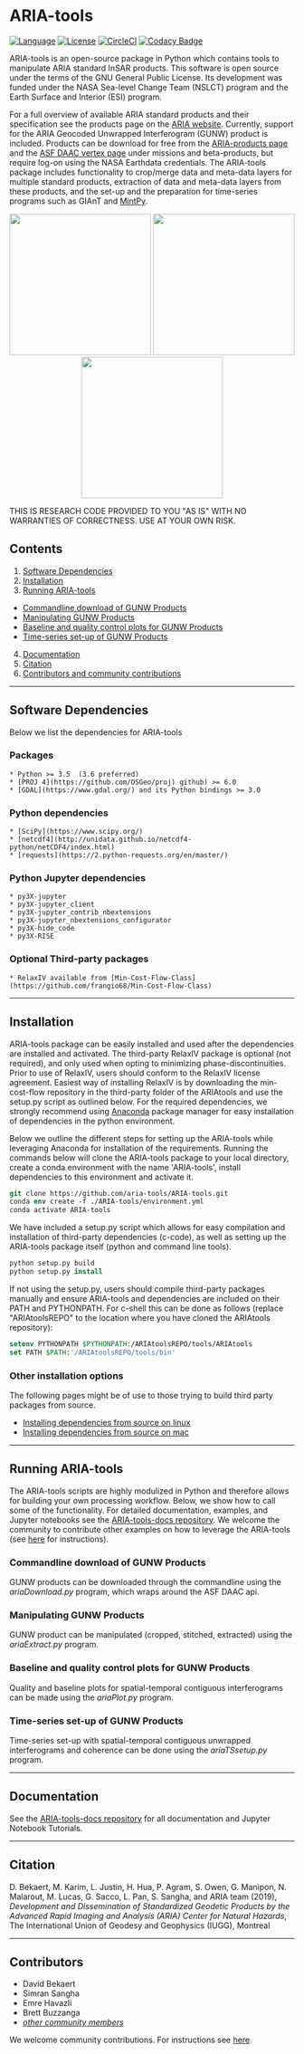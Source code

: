 # ARIA-tools

[![Language](https://img.shields.io/badge/python-3.5%2B-blue.svg)](https://www.python.org/)
[![License](https://img.shields.io/badge/license-GPL-yellow.svg)](https://github.com/aria-tools/ARIA-tools/blob/master/LICENSE)
[![CircleCI](https://circleci.com/gh/ehavazli/ARIA-tools.svg?style=svg)](https://circleci.com/gh/ehavazli/ARIA-tools)
[![Codacy Badge](https://api.codacy.com/project/badge/Grade/b69726c41ff9498882088afe57fe8391)](https://app.codacy.com/app/ehavazli/ARIA-tools?utm_source=github.com&utm_medium=referral&utm_content=ehavazli/ARIA-tools&utm_campaign=Badge_Grade_Settings)

ARIA-tools is an open-source package in Python which contains tools to manipulate ARIA standard InSAR products. This software is open source under the terms of the GNU General Public License. Its development was funded under the NASA Sea-level Change Team (NSLCT) program and the Earth Surface and Interior (ESI) program.

For a full overview of available ARIA standard products and their specification see the products page on the [ARIA website](https://aria.jpl.nasa.gov). Currently, support for the ARIA Geocoded Unwrapped Interferogram (GUNW) product is included. Products can be download for free from the [ARIA-products page](https://aria-products.jpl.nasa.gov) and the [ASF DAAC vertex page](https://vertex.daac.asf.alaska.edu/#) under missions and beta-products, but require log-on using the NASA Earthdata credentials.
The ARIA-tools package includes functionality to crop/merge data and meta-data layers for multiple standard products, extraction of data and meta-data layers from these products, and the set-up and the preparation for time-series programs such as GIAnT and [MintPy](https://github.com/insarlab/MintPy).
<p align="center">
<img height="250" src="https://github.com/aria-tools/ARIA-tools-docs/blob/master/images/Hawaii.png">
<img height="250" src="https://github.com/aria-tools/ARIA-tools-docs/blob/master/images/CA.png">
<img height="250" src="https://github.com/aria-tools/ARIA-tools-docs/blob/master/images/EastCoast.png">
</p>
THIS IS RESEARCH CODE PROVIDED TO YOU "AS IS" WITH NO WARRANTIES OF CORRECTNESS. USE AT YOUR OWN RISK.

## Contents

1.  [Software Dependencies](#software-dependencies)
2.  [Installation](#installation)
3.  [Running ARIA-tools](#running-aria-tools)
-   [Commandline download of GUNW Products](#commandline-download-of-gunw-products)
-   [Manipulating GUNW Products](#manipulating-gunw-products)
-   [Baseline and quality control plots for GUNW Products](#baseline-and-quality-control-plots-for-gunw-products)
-   [Time-series set-up of GUNW Products](#time-series-set-up-of-gunw-products)
4.  [Documentation](#documentation)
5.  [Citation](#citation)
6.  [Contributors and community contributions](#contributors)

------

## Software Dependencies
Below we list the dependencies for ARIA-tools

### Packages
```
* Python >= 3.5  (3.6 preferred)
* [PROJ 4](https://github.com/OSGeo/proj) github) >= 6.0
* [GDAL](https://www.gdal.org/) and its Python bindings >= 3.0
```

### Python dependencies
```
* [SciPy](https://www.scipy.org/)
* [netcdf4](http://unidata.github.io/netcdf4-python/netCDF4/index.html)
* [requests](https://2.python-requests.org/en/master/)
```

### Python Jupyter dependencies
```
* py3X-jupyter
* py3X-jupyter_client
* py3X-jupyter_contrib_nbextensions
* py3X-jupyter_nbextensions_configurator
* py3X-hide_code
* py3X-RISE
```

### Optional Third-party packages
```
* RelaxIV available from [Min-Cost-Flow-Class](https://github.com/frangio68/Min-Cost-Flow-Class)
```

------
## Installation
ARIA-tools package can be easily installed and used after the dependencies are installed and activated. The third-party RelaxIV package is optional (not required), and  only used when opting to minimizing phase-discontinuities. Prior to use of RelaxIV, users should conform to the RelaxIV license agreement. Easiest way of installing RelaxIV is by downloading the min-cost-flow repository in the third-party folder of the ARIAtools and use the setup.py script as outlined below. For the required dependencies, we strongly recommend using [Anaconda](https://www.anaconda.com/distribution/) package manager for easy installation of dependencies in the python environment.

Below we outline the different steps for setting up the ARIA-tools while leveraging Anaconda for installation of the requirements. Running the commands below will clone the ARIA-tools package to your local directory, create a conda environment with the name 'ARIA-tools', install dependencies to this environment and activate it.

```.tcsh
git clone https://github.com/aria-tools/ARIA-tools.git
conda env create -f ./ARIA-tools/environment.yml
conda activate ARIA-tools
```

We have included a setup.py script which allows for easy compilation and installation of third-party dependencies (c-code), as well as setting up the ARIA-tools package itself (python and command line tools).
```.tcsh
python setup.py build
python setup.py install
```

If not using the setup.py, users should compile third-party packages manually and ensure ARIA-tools and dependencies are included on their PATH and PYTHONPATH. For c-shell this can be done as follows (replace "ARIAtoolsREPO" to the location where you have cloned the ARIAtools repository):
```.tcsh
setenv PYTHONPATH $PYTHONPATH:/ARIAtoolsREPO/tools/ARIAtools
set PATH $PATH:'/ARIAtoolsREPO/tools/bin'
```

### Other installation options
The following pages might be of use to those trying to build third party packages from source.
-   [Installing dependencies from source on linux](https://github.com/aria-tools/ARIA-tools/blob/master/Linux_source_build.md)
-   [Installing dependencies from source on mac](https://github.com/aria-tools/ARIA-tools/blob/master/MacOS_source_build.md)

------
## Running ARIA-tools

The ARIA-tools scripts are highly modulized in Python and therefore allows for building your own processing workflow. Below, we show how to call some of the functionality. For detailed documentation, examples, and Jupyter notebooks see the [ARIA-tools-docs repository](https://github.com/aria-tools/ARIA-tools-docs). We welcome the community to contribute other examples on how to leverage the ARIA-tools (see [here](https://github.com/aria-tools/ARIA-tools/blob/master/CONTRIBUTING.md) for instructions).

### Commandline download of GUNW Products
GUNW products can be downloaded through the commandline using the *ariaDownload.py* program, which wraps around the ASF DAAC api.

### Manipulating GUNW Products
GUNW product can be manipulated (cropped, stitched, extracted) using the *ariaExtract.py* program.

### Baseline and quality control plots for GUNW Products
Quality and baseline plots for spatial-temporal contiguous interferograms can be made using the *ariaPlot.py* program.

### Time-series set-up of GUNW Products
Time-series set-up with spatial-temporal contiguous unwrapped interferograms and coherence can be done using the *ariaTSsetup.py* program.

------
## Documentation

See the [ARIA-tools-docs repository](https://github.com/aria-tools/ARIA-tools-docs) for all documentation and Jupyter Notebook Tutorials.

------
## Citation
D. Bekaert, M. Karim, L. Justin, H. Hua, P. Agram, S. Owen, G. Manipon, N. Malarout, M. Lucas, G. Sacco, L. Pan, S. Sangha, and ARIA team (2019), *Development and Dissemination of Standardized Geodetic Products by the Advanced Rapid Imaging and Analysis (ARIA) Center for Natural Hazards*, The International Union of Geodesy and Geophysics (IUGG), Montreal

------
## Contributors
-   David Bekaert
-   Simran Sangha
-   Emre Havazli
-   Brett Buzzanga
-   [_other community members_](https://github.com/aria-tools/ARIA-tools/graphs/contributors)

We welcome community contributions. For instructions see [here](https://github.com/aria-tools/ARIA-tools/blob/master/CONTRIBUTING.md).
